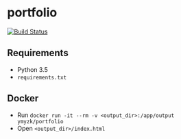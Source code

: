 # portfolio

[![Build Status](https://travis-ci.org/ymyzk/portfolio.svg?branch=master)](https://travis-ci.org/ymyzk/portfolio)

## Requirements
- Python 3.5
- `requirements.txt`

## Docker
- Run `docker run -it --rm -v <output_dir>:/app/output ymyzk/portfolio`
- Open `<output_dir>/index.html`
